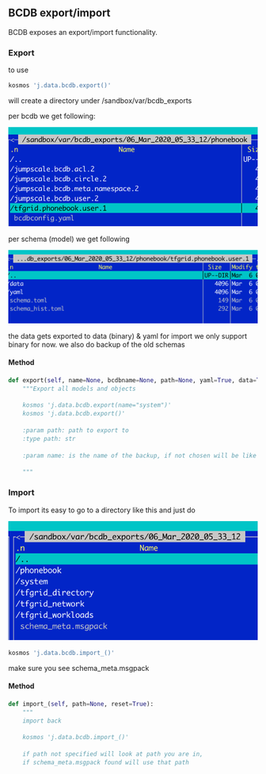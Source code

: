 
## BCDB export/import

BCDB exposes an export/import functionality.

### Export

to use

```bash
kosmos 'j.data.bcdb.export()'
```

will create a directory under /sandbox/var/bcdb_exports

per bcdb we get following:

![](img/export1.png)

per schema (model) we get following

![](img/export2.png)

the data gets exported to data (binary) & yaml
for import we only support binary for now.
we also do backup of the old schemas

#### Method

```python
def export(self, name=None, bcdbname=None, path=None, yaml=True, data=True, encrypt=False):
    """Export all models and objects

    kosmos 'j.data.bcdb.export(name="system")'
    kosmos 'j.data.bcdb.export()'

    :param path: path to export to
    :type path: str

    :param name: is the name of the backup, if not chosen will be like '06_Mar_2020_05_00_00'

    """
```

### Import


To import its easy to go to a directory like this and just do

![](img/import.png)

```bash
kosmos 'j.data.bcdb.import_()'
```

make sure you see schema_meta.msgpack

#### Method

```python
def import_(self, path=None, reset=True):
    """
    import back

    kosmos 'j.data.bcdb.import_()'

    if path not specified will look at path you are in, 
    if schema_meta.msgpack found will use that path

```


